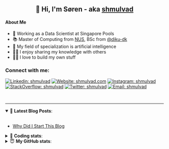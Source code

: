 <h2 align="center">
	👋 Hi, I'm Søren - aka <a href="https://shmulvad.com">shmulvad</a>
</h2>

#### About Me
- 🤖 Working as a Data Scientist at Singapore Pools
- 📚 Master of Computing from [NUS], BSc from [@diku-dk]
- 🧠 My field of specialization is artificial intelligence
- 👨‍🏫 I enjoy sharing my knowledge with others
- 👨‍💻 I love to build my own stuff

### Connect with me:

[![Linkedin: shmulvad](https://img.shields.io/badge/shmulvad-blue?style=flat&logo=Linkedin&logoColor=white)][linkedin]
[![Website: shmulvad.com](https://img.shields.io/badge/shmulvad.com-47CCCC?&style=flat&logo=Google-Chrome&logoColor=white)][website]
[![Instagram: shmulvad](https://img.shields.io/badge/-@shmulvad-purple?style=flat&logo=Instagram&logoColor=white)][instagram]
[![StackOverflow: shmulvad](https://img.shields.io/badge/shmulvad-FE7A16?style=flat&logo=stack-overflow&logoColor=white)][stackOverflow]
[![Twitter: shmulvad](https://img.shields.io/badge/@shmulvad-1ca0f1?style=flat&logo=twitter&logoColor=white)][twitter]
[![Email: shmulvad](https://img.shields.io/badge/shmulvad-D14836?style=flat&logo=gmail&logoColor=white)][mail]

<br />

---

<details open>
 <summary>📕 <b>Latest Blog Posts</b>: </summary>

<br>

<!-- BLOG-POST-LIST:START -->
- [Why Did I Start This Blog](https://shmulvad.com/blog/why-did-start-this-blog)
<!-- BLOG-POST-LIST:END -->

</details>

<!-- --- -->

<details>
 <summary>🤖 <b>Coding stats</b>: </summary>

<br>

NOTE: Doesn't track coding at work or work done in environments such as Jupyter Notebooks.

<!--START_SECTION:waka-->
![Code Time](http://img.shields.io/badge/Code%20Time-2%2C207%20hrs%202%20mins-blue)

**I'm a Night 🦉** 

```text
🌞 Morning                476 commits         ██░░░░░░░░░░░░░░░░░░░░░░░   08.68 % 
🌆 Daytime                1435 commits        ███████░░░░░░░░░░░░░░░░░░   26.18 % 
🌃 Evening                2300 commits        ██████████░░░░░░░░░░░░░░░   41.96 % 
🌙 Night                  1270 commits        ██████░░░░░░░░░░░░░░░░░░░   23.17 % 
```


📊 **This Week I Spent My Time On** 

```text
💬 Programming Languages: 
Python                   4 hrs 34 mins       █████████████████░░░░░░░░   66.73 % 
Other                    51 mins             ███░░░░░░░░░░░░░░░░░░░░░░   12.44 % 
HTML                     26 mins             ██░░░░░░░░░░░░░░░░░░░░░░░   06.38 % 
JavaScript               23 mins             █░░░░░░░░░░░░░░░░░░░░░░░░   05.78 % 
Gettext Catalog          17 mins             █░░░░░░░░░░░░░░░░░░░░░░░░   04.21 % 

🔥 Editors: 
VS Code                  5 hrs 59 mins       ██████████████████████░░░   87.56 % 
Zsh                      51 mins             ███░░░░░░░░░░░░░░░░░░░░░░   12.44 % 

🐱‍💻 Projects: 
datapakke-interface      2 hrs 53 mins       ███████████░░░░░░░░░░░░░░   42.25 % 
company-scrapers         1 hr 36 mins        ██████░░░░░░░░░░░░░░░░░░░   23.45 % 
overvaagning-admin       1 hr 27 mins        █████░░░░░░░░░░░░░░░░░░░░   21.39 % 
django-unfold-main       20 mins             █░░░░░░░░░░░░░░░░░░░░░░░░   04.99 % 
gen_img                  15 mins             █░░░░░░░░░░░░░░░░░░░░░░░░   03.87 % 
```


 Last Updated on 03/11/2023 18:41:18 UTC
<!--END_SECTION:waka-->

</details>

<!-- --- -->

<details>
 <summary>😇 <b>My GitHub stats</b>: </summary>

<br>

<img align="left" alt="shmulvad's Github Stats" src="https://github-readme-stats.vercel.app/api?username=shmulvad&show_icons=true&hide_border=true" />

</details>



[website]: https://shmulvad.com
[twitter]: https://twitter.com/shmulvad
[linkedin]: https://linkedin.com/in/shmulvad
[instagram]: https://instagram.com/shmulvad
[stackOverflow]: https://stackoverflow.com/users/9248793/shmulvad
[mail]: mailto:shmulvad@gmail.com
[@diku-dk]: https://github.com/diku-dk
[github]: https://github.com/shmulvad
[NUS]: https://www.nus.edu.sg